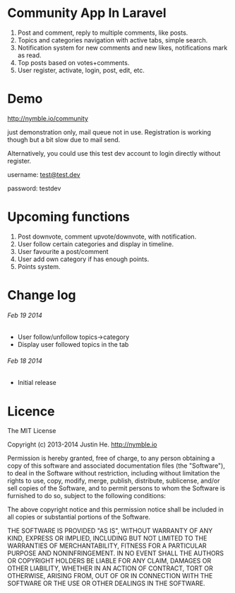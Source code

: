 # Community App In Laravel

1. Post and comment, reply to multiple comments, like posts.
2. Topics and categories navigation with active tabs, simple search.
3. Notification system for new comments and new likes, notifications mark as read.
4. Top posts based on votes+comments.
5. User register, activate, login, post, edit, etc.

# Demo
http://nymble.io/community

just demonstration only, mail queue not in use. Registration is working though but a bit slow due to mail send.

Alternatively,  you could use this test dev account to login directly without register.

username: test@test.dev

password: testdev

# Upcoming functions

1. Post downvote, comment upvote/downvote, with notification.
2. User follow certain categories and display in timeline.
3. User favourite a post/comment
4. User add own category if has enough points.
5. Points system.

# Change log
###### Feb 19 2014
- User follow/unfollow topics->category
- Display user followed topics in the tab

###### Feb 18 2014
- Initial release

# Licence
The MIT License

Copyright (c) 2013-2014 Justin He. http://nymble.io

Permission is hereby granted, free of charge, to any person obtaining a copy
of this software and associated documentation files (the "Software"), to deal
in the Software without restriction, including without limitation the rights
to use, copy, modify, merge, publish, distribute, sublicense, and/or sell
copies of the Software, and to permit persons to whom the Software is
furnished to do so, subject to the following conditions:

The above copyright notice and this permission notice shall be included in
all copies or substantial portions of the Software.

THE SOFTWARE IS PROVIDED "AS IS", WITHOUT WARRANTY OF ANY KIND, EXPRESS OR
IMPLIED, INCLUDING BUT NOT LIMITED TO THE WARRANTIES OF MERCHANTABILITY,
FITNESS FOR A PARTICULAR PURPOSE AND NONINFRINGEMENT. IN NO EVENT SHALL THE
AUTHORS OR COPYRIGHT HOLDERS BE LIABLE FOR ANY CLAIM, DAMAGES OR OTHER
LIABILITY, WHETHER IN AN ACTION OF CONTRACT, TORT OR OTHERWISE, ARISING FROM,
OUT OF OR IN CONNECTION WITH THE SOFTWARE OR THE USE OR OTHER DEALINGS IN
THE SOFTWARE.
